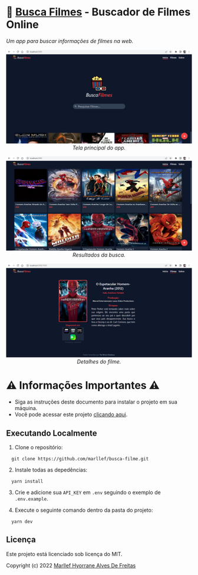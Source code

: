 # 🔎 [Busca Filmes](https://www.buscafilmes.ga/) - Buscador de Filmes Online

_Um app para buscar informações de filmes na web._

<div align='center'>

![Tela principal](/public/screenshots/tela_1.png)
_Tela principal do app._

</div>

<div align='center'>

![Tela principal](/public/screenshots/tela_2.png)
_Resultados da busca._

</div>

<div align='center'>

![Tela principal](/public/screenshots/tela_3.png)
_Detalhes do filme._

</div>

# ⚠️ Informações Importantes ⚠️

- Siga as instruções deste documento para instalar o projeto em sua máquina.
- Você pode acessar este projeto [clicando aqui](https://www.buscafilmes.ga/).

## Executando Localmente

1. Clone o repositório:

```
  git clone https://github.com/marllef/busca-filme.git
```

2. Instale todas as depedências:

```
  yarn install
```

3. Crie e adicione sua `API_KEY` em `.env` seguindo o exemplo de `.env.example`.

4. Execute o seguinte comando dentro da pasta do projeto:

```
  yarn dev
```

## Licença

Este projeto está licenciado sob licença do MIT.

Copyright (c) 2022 [Marllef Hyorrane Alves De Freitas](http://github.com/marllef)
